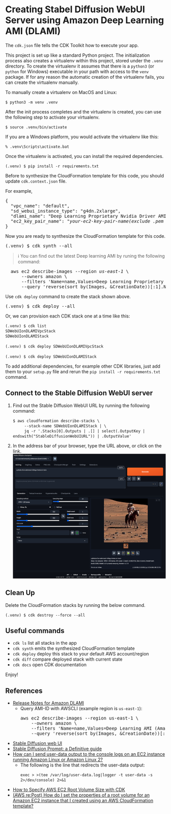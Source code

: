 
# Creating Stabel Diffusion WebUI Server using Amazon Deep Learning AMI (DLAMI)

The `cdk.json` file tells the CDK Toolkit how to execute your app.

This project is set up like a standard Python project. The initialization
process also creates a virtualenv within this project, stored under the `.venv`
directory.  To create the virtualenv it assumes that there is a `python3`
(or `python` for Windows) executable in your path with access to the `venv`
package. If for any reason the automatic creation of the virtualenv fails,
you can create the virtualenv manually.

To manually create a virtualenv on MacOS and Linux:

```
$ python3 -m venv .venv
```

After the init process completes and the virtualenv is created, you can use the following
step to activate your virtualenv.

```
$ source .venv/bin/activate
```

If you are a Windows platform, you would activate the virtualenv like this:

```
% .venv\Scripts\activate.bat
```

Once the virtualenv is activated, you can install the required dependencies.

```
(.venv) $ pip install -r requirements.txt
```

Before to synthesize the CloudFormation template for this code, you should update `cdk.context.json` file.

For example,

<pre>
{
  "vpc_name": "default",
  "sd_webui_instance_type": "g4dn.2xlarge",
  "dlami_name": "Deep Learning Proprietary Nvidia Driver AMI GPU PyTorch 2.0.1 (Amazon Linux 2) 20240206",
  "ec2_key_pair_name": "<i>your-ec2-key-pair-name(exclude .pem extension)</i>"
}
</pre>

Now you are ready to synthesize the CloudFormation template for this code.

<pre>
(.venv) $ cdk synth --all
</pre>

> :information_source: You can find out the latest Deep learning AMI by runing the following command:
<pre>
  aws ec2 describe-images --region <i>us-east-1</i> \
      --owners amazon \
      --filters 'Name=name,Values=Deep Learning Proprietary Nvidia Driver AMI GPU PyTorch 2.0.1 (Amazon Linux 2) ????????' 'Name=state,Values=available' \
      --query 'reverse(sort_by(Images, &CreationDate))[:1].Name'
</pre>

Use `cdk deploy` command to create the stack shown above.

<pre>
(.venv) $ cdk deploy --all
</pre>

Or, we can provision each CDK stack one at a time like this:

```
(.venv) $ cdk list
SDWebUIonDLAMIVpcStack
SDWebUIonDLAMIStack

(.venv) $ cdk deploy SDWebUIonDLAMIVpcStack

(.venv) $ cdk deploy SDWebUIonDLAMIStack
```

To add additional dependencies, for example other CDK libraries, just add
them to your `setup.py` file and rerun the `pip install -r requirements.txt`
command.

## Connect to the Stable Diffusion WebUI server

1. Find out the Stable Diffusion WebUI URL by running the following command:
   ```
   $ aws cloudformation describe-stacks \
        --stack-name SDWebUIonDLAMIStack | \
        jq -r '.Stacks[0].Outputs | .[] | select(.OutputKey | endswith("StableDiffusionWebUIURL")) | .OutputValue'
   ```
2. In the address bar of your browser, type the URL above, or click on the link.
   ![Stable_Diffusion_WebUI_Screenshot](./SD-WebUI-Screenshot.png)

## Clean Up

Delete the CloudFormation stacks by running the below command.

```
(.venv) $ cdk destroy --force --all
```

## Useful commands

 * `cdk ls`          list all stacks in the app
 * `cdk synth`       emits the synthesized CloudFormation template
 * `cdk deploy`      deploy this stack to your default AWS account/region
 * `cdk diff`        compare deployed stack with current state
 * `cdk docs`        open CDK documentation

Enjoy!

## References

 * [Release Notes for Amazon DLAMI](https://docs.aws.amazon.com/dlami/latest/devguide/appendix-ami-release-notes.html)
   * Query AMI-ID with AWSCLI (example region is `us-east-1`):
     <pre>
     aws ec2 describe-images --region us-east-1 \
         --owners amazon \
         --filters 'Name=name,Values=Deep Learning AMI (Amazon Linux 2) Version ??.?' 'Name=state,Values=available' \
         --query 'reverse(sort_by(Images, &CreationDate))[:1].Name'
     </pre>
 * [Stable Diffusion web UI](https://github.com/AUTOMATIC1111/stable-diffusion-webui.git)
 * [Stable Diffusion Prompt: a Definitive guide](https://stable-diffusion-art.com/prompt-guide/)
 * [How can I send user-data output to the console logs on an EC2 instance running Amazon Linux or Amazon Linux 2?](https://aws.amazon.com/premiumsupport/knowledge-center/ec2-linux-log-user-data/)
   * The following is the line that redirects the user-data output:
     ```
     exec > >(tee /var/log/user-data.log|logger -t user-data -s 2>/dev/console) 2>&1
     ```
 * [How to Specify AWS EC2 Root Volume Size with CDK](https://davidagood.com/aws-ec2-cdk-specify-root-volume-size/)
 * [(AWS re:Post) How do I set the properties of a root volume for an Amazon EC2 instance that I created using an AWS CloudFormation template?](https://repost.aws/knowledge-center/cloudformation-root-volume-property)

